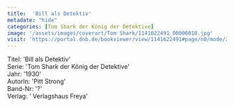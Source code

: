 ```yaml
---
title:  'Bill als Detektiv'
metadate: "hide"
categories: [Tom Shark der König der Detektive]
image: '/assets/images/coverart/Tom Shark/1141622491_00000010.jpg'
visit: 'https://portal.dnb.de/bookviewer/view/1141622491#page/n0/mode/2up'
---
```

Titel: 'Bill als Detektiv' <br>
Serie: 'Tom Shark der König der Detektive' <br>
Jahr: '1930' <br>
AutorIn: 'Pitt Strong' <br>
Band-Nr: '?' <br>
Verlag: ' Verlagshaus Freya'